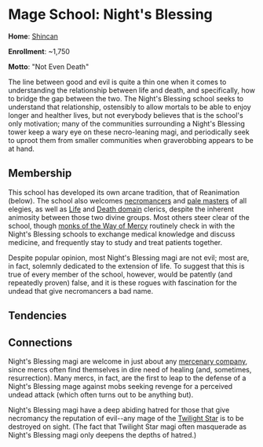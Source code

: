 # Mage School: Night's Blessing
**Home**: [Shincan](../../Cities/Shincan.md)

**Enrollment**: ~1,750

**Motto**: "Not Even Death"

The line between good and evil is quite a thin one when it comes to understanding the relationship between life and death, and specifically, how to bridge the gap between the two. The Night's Blessing school seeks to understand that relationship, ostensibly to allow mortals to be able to enjoy longer and healther lives, but not everybody believes that is the school's only motivation; many of the communities surrounding a Night's Blessing tower keep a wary eye on these necro-leaning magi, and periodically seek to uproot them from smaller communities when graverobbing appears to be at hand.

## Membership
This school has developed its own arcane tradition, that of Reanimation (below). The school also welcomes [necromancers](../../Classes/Wizard/Necromancy.md) and [pale masters](../../Classes/PaleMaster.md) of all elegies, as well as [Life](../../Classes/Cleric/Life.md) and [Death domain](../../Classes/Cleric/Death.md) clerics, despite the inherent animosity between those two divine groups. Most others steer clear of the school, though [monks of the Way of Mercy](../../Classes/Monk/Mercy.md) routinely check in with the Night's Blessing schools to exchange medical knowledge and discuss medicine, and frequently stay to study and treat patients together.

Despite popular opinion, most Night's Blessing magi are not evil; most are, in fact, solemnly dedicated to the extension of life. To suggest that this is true of every member of the school, however, would be patently (and repeatedly proven) false, and it is these rogues with fascination for the undead that give necromancers a bad name.

## Tendencies

## Connections
Night's Blessing magi are welcome in just about any [mercenary company](../../Organizations/MercCompanies/index.md), since mercs often find themselves in dire need of healing (and, sometimes, resurrection). Many mercs, in fact, are the first to leap to the defense of a Night's Blessing mage against mobs seeking revenge for a perceived undead attack (which often turns out to be anything but).

Night's Blessing magi have a deep abiding hatred for those that give necromancy the reputation of evil--any mage of the [Twilight Star](TwilightStar.md) is to be destroyed on sight. (The fact that Twilight Star magi often masquerade as Night's Blessing magi only deepens the depths of hatred.)

